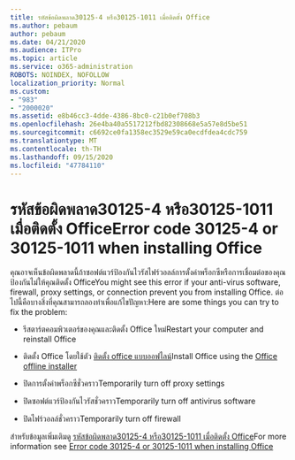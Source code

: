 ```yaml
---
title: รหัสข้อผิดพลาด30125-4 หรือ30125-1011 เมื่อติดตั้ง Office
ms.author: pebaum
author: pebaum
ms.date: 04/21/2020
ms.audience: ITPro
ms.topic: article
ms.service: o365-administration
ROBOTS: NOINDEX, NOFOLLOW
localization_priority: Normal
ms.custom:
- "983"
- "2000020"
ms.assetid: e8b46cc3-4dde-4386-8bc0-c21b0ef708b3
ms.openlocfilehash: 26e4ba40a5517212fbd82308668e5a57e8d5be51
ms.sourcegitcommit: c6692ce0fa1358ec3529e59ca0ecdfdea4cdc759
ms.translationtype: MT
ms.contentlocale: th-TH
ms.lasthandoff: 09/15/2020
ms.locfileid: "47784110"
---
```

# <a name="error-code-30125-4-or-30125-1011-when-installing-office"></a><span data-ttu-id="dc8df-102">รหัสข้อผิดพลาด30125-4 หรือ30125-1011 เมื่อติดตั้ง Office</span><span class="sxs-lookup"><span data-stu-id="dc8df-102">Error code 30125-4 or 30125-1011 when installing Office</span></span>

<span data-ttu-id="dc8df-103">คุณอาจเห็นข้อผิดพลาดนี้ถ้าซอฟต์แวร์ป้องกันไวรัสไฟร์วอลล์การตั้งค่าพร็อกซีหรือการเชื่อมต่อของคุณป้องกันไม่ให้คุณติดตั้ง Office</span><span class="sxs-lookup"><span data-stu-id="dc8df-103">You might see this error if your anti-virus software, firewall, proxy settings, or connection prevent you from installing Office.</span></span> <span data-ttu-id="dc8df-104">ต่อไปนี้คือบางสิ่งที่คุณสามารถลองทำเพื่อแก้ไขปัญหา:</span><span class="sxs-lookup"><span data-stu-id="dc8df-104">Here are some things you can try to fix the problem:</span></span>
  
- <span data-ttu-id="dc8df-105">รีสตาร์ตคอมพิวเตอร์ของคุณและติดตั้ง Office ใหม่</span><span class="sxs-lookup"><span data-stu-id="dc8df-105">Restart your computer and reinstall Office</span></span>

- <span data-ttu-id="dc8df-106">ติดตั้ง Office โดยใช้ตัว [ติดตั้ง office แบบออฟไลน์](https://support.office.com/article/f0a85fe7-118f-41cb-a791-d59cef96ad1c?wt.mc_id=Alchemy_ClientDIA)</span><span class="sxs-lookup"><span data-stu-id="dc8df-106">Install Office using the [Office offline installer](https://support.office.com/article/f0a85fe7-118f-41cb-a791-d59cef96ad1c?wt.mc_id=Alchemy_ClientDIA)</span></span>

- <span data-ttu-id="dc8df-107">ปิดการตั้งค่าพร็อกซีชั่วคราว</span><span class="sxs-lookup"><span data-stu-id="dc8df-107">Temporarily turn off proxy settings</span></span>

- <span data-ttu-id="dc8df-108">ปิดซอฟต์แวร์ป้องกันไวรัสชั่วคราว</span><span class="sxs-lookup"><span data-stu-id="dc8df-108">Temporarily turn off antivirus software</span></span>

- <span data-ttu-id="dc8df-109">ปิดไฟร์วอลล์ชั่วคราว</span><span class="sxs-lookup"><span data-stu-id="dc8df-109">Temporarily turn off firewall</span></span>

<span data-ttu-id="dc8df-110">สำหรับข้อมูลเพิ่มเติมดู [รหัสข้อผิดพลาด30125-4 หรือ30125-1011 เมื่อติดตั้ง Office](https://support.office.com/article/7bfabec6-76be-4cde-880e-819a9c569612?wt.mc_id=Alchemy_ClientDIA)</span><span class="sxs-lookup"><span data-stu-id="dc8df-110">For more information see [Error code 30125-4 or 30125-1011 when installing Office](https://support.office.com/article/7bfabec6-76be-4cde-880e-819a9c569612?wt.mc_id=Alchemy_ClientDIA)</span></span>
  